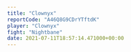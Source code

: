 ```yaml
---
title: "Clownyx"
reportCode: "A46Q8G9CDrYTftdK"
player: "Clownyx"
fight: "Nightbane"
date: 2021-07-11T18:57:14.471000+00:00
---
```

